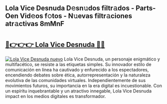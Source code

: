 ## Lola Vice Desnuda D𝚎sn𝚞dos filtr𝚊dos - Parts-Oen Vid𝚎os f𝚘tos - N𝚞evas filtr𝚊ciones atr𝚊ctivas 8mMnF

# <h2><a href="http://mb13msk.tromn.icu/?c=Lola+Vice+Desnuda">🔗👉👉👉 Lola Vice Desnuda 🔗🔗</a></h2>

[![Lola Vice Desnuda nuevo](https://i.imgur.com/pEAQMta.gif)](http://mb13msk.tromn.icu/?c=Lola+Vice+Desnuda)
Lola Vice Desnuda, un personaje enigmático y multifacético, se resiste a las etiquetas simples. Su innovador estilo de comunicación en línea ha cautivado y enfurecido a los espectadores, encendiendo debates sobre ética, autorrepresentación y la naturaleza evolutiva de las comunidades virtuales. Independientemente de sus movimientos futuros, su importancia en la era digital es incuestionable. Con un espíritu inquebrantable y un atractivo innegable, Lola Vice Desnuda impact en los medios digitales es transformador.
